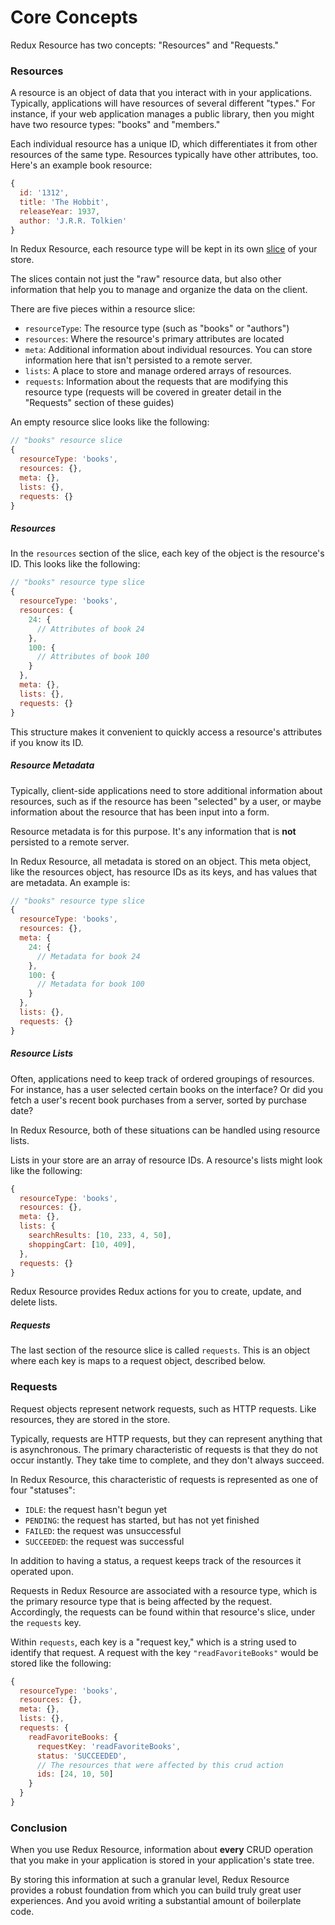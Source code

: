 # Core Concepts

Redux Resource has two concepts: "Resources" and "Requests."

### Resources

A resource is an object of data that you interact with in your applications.
Typically, applications will have resources of several different "types." For
instance, if your web application manages a public library, then you might have
two resource types: "books" and "members."

Each individual resource has a unique ID, which differentiates it from other resources of the
same type. Resources typically have other attributes, too. Here's an example book resource:

```js
{
  id: '1312',
  title: 'The Hobbit',
  releaseYear: 1937,
  author: 'J.R.R. Tolkien'
}
```

In Redux Resource, each resource type will be kept in its own
[slice](http://redux.js.org/docs/recipes/reducers/UsingCombineReducers.html) of
your store.

The slices contain not just the "raw" resource data, but also other information
that help you to manage and organize the data on the client.

There are five pieces within a resource slice:

- `resourceType`: The resource type (such as "books" or "authors")
- `resources`: Where the resource's primary attributes are located
- `meta`: Additional information about individual resources. You can store information
  here that isn't persisted to a remote server.
- `lists`: A place to store and manage ordered arrays of resources.
- `requests`: Information about the requests that are modifying this resource type (requests
  will be covered in greater detail in the "Requests" section of these guides)

An empty resource slice looks like the following:

```js
// "books" resource slice
{
  resourceType: 'books',
  resources: {},
  meta: {},
  lists: {},
  requests: {}
}
```

##### Resources

In the `resources` section of the slice, each key of the object is the resource's ID. This
looks like the following:

```js
// "books" resource type slice
{
  resourceType: 'books',
  resources: {
    24: {
      // Attributes of book 24
    },
    100: {
      // Attributes of book 100
    }
  },
  meta: {},
  lists: {},
  requests: {}
}
```

This structure makes it convenient to quickly access a resource's attributes if you
know its ID.

##### Resource Metadata

Typically, client-side applications need to store additional information about
resources, such as if the resource has been "selected" by a user, or maybe
information about the resource that has been input into a form.

Resource metadata is for this purpose. It's any information that is **not**
persisted to a remote server.

In Redux Resource, all metadata is stored on an object. This meta object,
like the resources object, has resource IDs as its keys, and has values that are
metadata. An example is:

```js
// "books" resource type slice
{
  resourceType: 'books',
  resources: {},
  meta: {
    24: {
      // Metadata for book 24
    },
    100: {
      // Metadata for book 100
    }
  },
  lists: {},
  requests: {}
}
```

##### Resource Lists

Often, applications need to keep track of ordered groupings of resources. For instance,
has a user selected certain books on the interface? Or did you fetch a user's recent book
purchases from a server, sorted by purchase date?

In Redux Resource, both of these situations can be handled using resource lists.

Lists in your store are an array of resource IDs. A resource's lists might look
like the following:

```js
{
  resourceType: 'books',
  resources: {},
  meta: {},
  lists: {
    searchResults: [10, 233, 4, 50],
    shoppingCart: [10, 409],
  },
  requests: {}
}
```

Redux Resource provides Redux actions for you to create, update, and delete lists.

##### Requests

The last section of the resource slice is called `requests`. This is an object
where each key is maps to a request object, described below.

### Requests

Request objects represent network requests, such as HTTP requests. Like resources,
they are stored in the store.

Typically, requests are HTTP requests, but they can represent anything that is
asynchronous. The primary characteristic of requests is that they do not occur instantly.
They take time to complete, and they don't always succeed.

In Redux Resource, this characteristic of requests is represented as one of four "statuses":

- `IDLE`: the request hasn't begun yet
- `PENDING`: the request has started, but has not yet finished
- `FAILED`: the request was unsuccessful
- `SUCCEEDED`: the request was successful

In addition to having a status, a request keeps track of the resources it operated upon.

Requests in Redux Resource are associated with a resource type, which is the primary resource
type that is being affected by the request. Accordingly, the requests can be found within
that resource's slice, under the `requests` key.

Within `requests`, each key is a "request key," which is a string used to identify that request.
A request with the key `"readFavoriteBooks"` would be stored like the following:

```js
{
  resourceType: 'books',
  resources: {},
  meta: {},
  lists: {},
  requests: {
    readFavoriteBooks: {
      requestKey: 'readFavoriteBooks',
      status: 'SUCCEEDED',
      // The resources that were affected by this crud action
      ids: [24, 10, 50]
    }
  }
}
```

### Conclusion

When you use Redux Resource, information about **every** CRUD operation that you
make in your application is stored in your application's state tree.

By storing this information at such a granular level, Redux Resource provides
a robust foundation from which you can build truly great user experiences. And
you avoid writing a substantial amount of boilerplate code.
